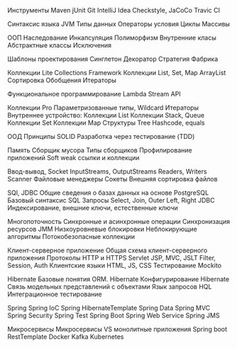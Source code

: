 Инструменты
    Maven
    jUnit
    Git
    IntelliJ Idea
    Сheckstyle, JaCoCo
    Travic CI

Синтаксис языка
    JVM
    Типы данных
    Операторы условия
    Циклы
    Массивы

ООП
    Наследование
    Инкапсуляция
    Полиморфизм
    Внутренние класы
    Абстрактные классы
    Исключения

Шаблоны проектирования
    Синглетон
    Декоратор
    Стратегия
    Фабрика

Коллекции Lite
    Collections Framework
    Коллекции List, Set, Map
    ArrayList
    Сортировка
    Обобщения
    Итераторы

Функциональное программирование
    Lambda
    Stream API

Коллекции Pro
    Параметризованные типы, Wildcard
    Итераторы
    Внутреннее устройство:
    Коллекции List
    Коллекции Stack, Queue
    Коллекции Set
    Коллекции Map
    Структуры Tree
    Hashcode, equals

ООД
    Принципы SOLID
    Разработка через тестирование (TDD)

Память
    Cборщик мусора
    Типы сборщиков
    Профилирование приложений
    Soft weak ссылки и коллекции

Ввод-вывод, Socket
    InputStreams, OutputStreams
    Readers, Writers
    Scanner
    Файловые менеджеры
    Сокеты
    Внешняя сортировка файлов

SQl, JDBC
    Общие сведения о базах данных на основе PostgreSQL
    Базовый синтаксис SQL
    Запросы Select, Join, Outer Left, Right
    JDBC
    Индексирование, внешние ключи, естественные ключи

Многопоточность
    Синхронные и асинхронные операции
    Синхронизация ресурсов
    JMM
    Низкоуровневые блокировки
    Неблокирующие алгоритмы
    Потокобезопасные коллекции

Клиент-серверное приложение
    Общая схема клиент-серверного приложения
    Протоколы HTTP и HTTPS
    Servlet
    JSP, MVC, JSLT
    Filter, Session, Auth
    Клиентские языки HTML, JS, CSS
    Тестирование Mockito

Hibernate
    Базовые понятия ORM. Hibernate
    Конфигурирование Hibernate
    Связь модельных представлений с объектами
    Язык запросов HQL
    Интеграционное тестирование

Spring
    Spring IoC
    Spring HibernateTemplate
    Spring Data
    Spring MVC
    Spring Security
    Spring Test
    Spring Boot
    Spring Web Service
    Spring JMS

Микросервисы
    Микросервисы VS монолитные приложения
    Spring boot
    RestTemplate
    Docker
    Kafka
    Kubernetes

